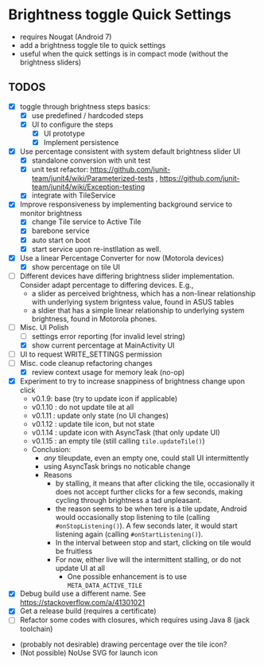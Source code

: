 # Brightness toggle Quick Settings 
- requires Nougat (Android 7)
- add a brightness toggle tile to quick settings
- useful when the quick settings is in compact mode (without the brightness sliders)

## TODOS
- [x] toggle through brightness steps basics: 
  - [x] use predefined / hardcoded steps
  - [x] UI to configure the steps
    - [x] UI prototype 
    - [x] Implement persistence
- [x] Use percentage consistent with system default brightness slider UI
  - [x] standalone conversion with unit test
  - [x] unit test refactor: https://github.com/junit-team/junit4/wiki/Parameterized-tests , https://github.com/junit-team/junit4/wiki/Exception-testing
  - [x] integrate with TileService
- [x] Improve responsiveness by implementing background service to monitor brightness 
  - [x] change Tile service to Active Tile
  - [x] barebone service 
  - [x] auto start on boot
  - [x] start service upon re-instllation as well.
- [x] Use a linear Percentage Converter for now (Motorola devices)
  - [x] show percentage on tile UI
- [ ] Different devices have differing brightness slider implementation. Consider adapt percentage to differing devices. E.g., 
     - a slider as perceived brightness, which has a non-linear relationship with  underlying system brigntess value, found in ASUS tables
     - a sldier that has a simple linear relationship to underlying system brightness, found in Motorola phones.
- [ ] Misc. UI Polish
  - [ ] settings error reporting (for invalid level string)
  - [x] show current percentage at MainActivity UI
- [ ] UI to request WRITE_SETTINGS permission
- [ ] Misc. code cleanup refactoring changes
  - [x] review context usage for memory leak (no-op)
- [x] Experiment to try to increase snappiness of brightness change upon click
  - v0.1.9: base (try to update icon if applicable)
  - v0.1.10 : do not update tile at all
  - v0.1.11 : update only state (no UI changes)
  - v0.1.12 : update tile icon, but not state
  - v0.1.14 : update icon with AsyncTask (that only update UI)
  - v0.1.15 : an empty tile (still calling `tile.updateTile()`)
  - Conclusion: 
    - *any* tileupdate, even an empty one, could stall UI intermittently
    - using AsyncTask brings no noticable change
    - Reasons
      - by stalling, it means that after clicking the tile, occasionally
        it does not accept further clicks for a few seconds, making cycling
        through brightness a tad unpleasant.
      - the reason seems to be when tere is a tile update, Android would occasionally
        stop listening to tile (calling `#onStopListening()`). A few seconds later,
        it would start listening again (calling `#onStartListening()`). 
      - In the interval between stop and start, clicking on tile would be fruitless
      - For now, either live will the intermittent stalling, or do not update UI at all
        - One possible enhancement is to use `META_DATA_ACTIVE_TILE` 
- [x] Debug build use a different name. See https://stackoverflow.com/a/41301021
- [x] Get a release build (requires a certificate)
- [ ] Refactor some codes with closures, which requires using Java 8 (jack toolchain)
- (probably not desirable) drawing percentage over the tile icon?
- (Not possible) NoUse SVG for launch icon
